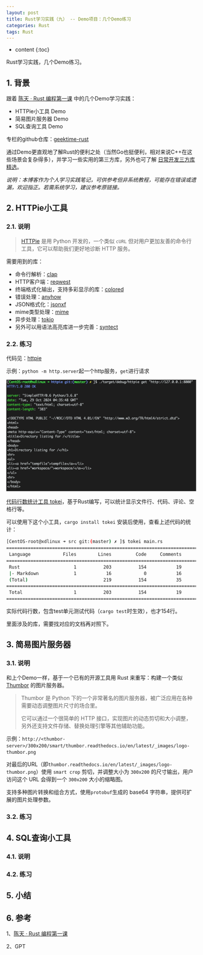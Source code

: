 ```yaml
---
layout: post
title: Rust学习实践（九） -- Demo项目：几个Demo练习
categories: Rust
tags: Rust
---
```


* content
{:toc}

Rust学习实践，几个Demo练习。



## 1. 背景

跟着 [陈天 · Rust 编程第一课](https://time.geekbang.org/column/article/408400) 中的几个Demo学习实践：

* HTTPie小工具 Demo
* 简易图片服务器 Demo
* SQL查询工具 Demo

专栏的github仓库：[geektime-rust](https://github.com/tyrchen/geektime-rust/tree/master)

通过Demo更直观地了解Rust的便利之处（当然Go也挺便利，相对来说C++在这些场景会复杂得多），并学习一些实用的第三方库，另外也可了解 [日常开发三方库精选](https://course.rs/practice/third-party-libs.html)。

*说明：本博客作为个人学习实践笔记，可供参考但非系统教程，可能存在错误或遗漏，欢迎指正。若需系统学习，建议参考原链接。*

## 2. HTTPie小工具

### 2.1. 说明

> [HTTPie](https://httpie.io/) 是用 Python 开发的，一个类似 `cURL` 但对用户更加友善的命令行工具，它可以帮助我们更好地诊断 HTTP 服务。

需要用到的库：

* 命令行解析：[clap](https://github.com/clap-rs/clap)
* HTTP客户端：[reqwest](https://github.com/seanmonstar/reqwest)
* 终端格式化输出，支持多彩显示的库：[colored](https://github.com/colored-rs/colored)
* 错误处理：[anyhow](https://github.com/dtolnay/anyhow)
* JSON格式化：[jsonxf](https://github.com/gamache/jsonxf)
* mime类型处理：[mime](https://github.com/hyperium/mime)
* 异步处理：[tokio](https://github.com/tokio-rs/tokio)
* 另外可以用语法高亮库进一步完善：[syntect](https://github.com/trishume/syntect)

### 2.2. 练习

代码见：[httpie](https://github.com/xiaodongQ/rust_learning/tree/master/demo/httpie)

示例：`python -m http.server`起一个http服务，`get`进行请求

![示例](/images/2024-10-29-httpie-req.png)

[代码行数统计工具 tokei](https://github.com/XAMPPRocky/tokei)，基于Rust编写，可以统计显示文件行、代码、评论、空格行等。

可以使用下这个小工具，`cargo install tokei` 安装后使用，查看上述代码的统计：

```sh
[CentOS-root@xdlinux ➜ src git:(master) ✗ ]$ tokei main.rs 
===============================================================================
 Language            Files        Lines         Code     Comments       Blanks
===============================================================================
 Rust                    1          203          154           19           30
 |- Markdown             1           16            0           16            0
 (Total)                            219          154           35           30
===============================================================================
 Total                   1          203          154           19           30
===============================================================================
```

实际代码行数，包含test单元测试代码（`cargo test`时生效），也才154行。

里面涉及的库，需要找对应的文档再对照下。

## 3. 简易图片服务器

### 3.1. 说明

和上个Demo一样，基于一个已有的开源工具用 Rust 来重写：构建一个类似 [Thumbor](https://github.com/thumbor/thumbor) 的图片服务器。

> Thumbor 是 Python 下的一个非常著名的图片服务器，被广泛应用在各种需要动态调整图片尺寸的场合里。
>
> 它可以通过一个很简单的 HTTP 接口，实现图片的动态剪切和大小调整，另外还支持文件存储、替换处理引擎等其他辅助功能。

示例：`http://<thumbor-server>/300x200/smart/thumbor.readthedocs.io/en/latest/_images/logo-thumbor.png`

对最后的URL（即`thumbor.readthedocs.io/en/latest/_images/logo-thumbor.png`）使用 `smart crop` 剪切，并调整大小为 `300x200` 的尺寸输出，用户访问这个 URL 会得到一个 `300x200` 大小的缩略图。

支持多种图片转换和组合方式，使用`protobuf`生成的 base64 字符串，提供可扩展的图片处理参数。

### 3.2. 练习

## 4. SQL查询小工具

### 4.1. 说明

### 4.2. 练习

## 5. 小结

## 6. 参考

1、[陈天 · Rust 编程第一课](https://time.geekbang.org/column/article/408400) 

2、GPT
